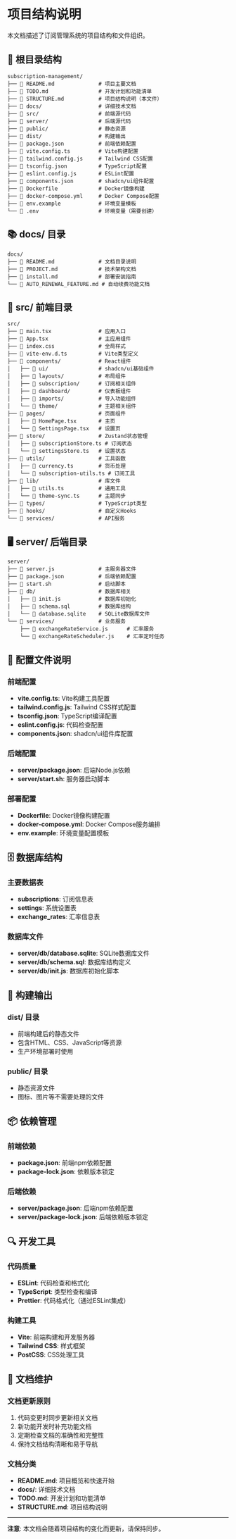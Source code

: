 # 项目结构说明

本文档描述了订阅管理系统的项目结构和文件组织。

## 📁 根目录结构

```
subscription-management/
├── 📄 README.md              # 项目主要文档
├── 📄 TODO.md                # 开发计划和功能清单
├── 📄 STRUCTURE.md           # 项目结构说明（本文件）
├── 📁 docs/                  # 详细技术文档
├── 📁 src/                   # 前端源代码
├── 📁 server/                # 后端源代码
├── 📁 public/                # 静态资源
├── 📁 dist/                  # 构建输出
├── 📄 package.json           # 前端依赖配置
├── 📄 vite.config.ts         # Vite构建配置
├── 📄 tailwind.config.js     # Tailwind CSS配置
├── 📄 tsconfig.json          # TypeScript配置
├── 📄 eslint.config.js       # ESLint配置
├── 📄 components.json        # shadcn/ui组件配置
├── 📄 Dockerfile             # Docker镜像构建
├── 📄 docker-compose.yml     # Docker Compose配置
├── 📄 env.example            # 环境变量模板
└── 📄 .env                   # 环境变量（需要创建）
```

## 📚 docs/ 目录

```
docs/
├── 📄 README.md              # 文档目录说明
├── 📄 PROJECT.md             # 技术架构文档
├── 📄 install.md             # 部署安装指南
└── 📄 AUTO_RENEWAL_FEATURE.md # 自动续费功能文档
```

## 🎨 src/ 前端目录

```
src/
├── 📄 main.tsx               # 应用入口
├── 📄 App.tsx                # 主应用组件
├── 📄 index.css              # 全局样式
├── 📄 vite-env.d.ts          # Vite类型定义
├── 📁 components/            # React组件
│   ├── 📁 ui/                # shadcn/ui基础组件
│   ├── 📁 layouts/           # 布局组件
│   ├── 📁 subscription/      # 订阅相关组件
│   ├── 📁 dashboard/         # 仪表板组件
│   ├── 📁 imports/           # 导入功能组件
│   └── 📁 theme/             # 主题相关组件
├── 📁 pages/                 # 页面组件
│   ├── 📄 HomePage.tsx       # 主页
│   └── 📄 SettingsPage.tsx   # 设置页
├── 📁 store/                 # Zustand状态管理
│   ├── 📄 subscriptionStore.ts # 订阅状态
│   └── 📄 settingsStore.ts   # 设置状态
├── 📁 utils/                 # 工具函数
│   ├── 📄 currency.ts        # 货币处理
│   └── 📄 subscription-utils.ts # 订阅工具
├── 📁 lib/                   # 库文件
│   ├── 📄 utils.ts           # 通用工具
│   └── 📄 theme-sync.ts      # 主题同步
├── 📁 types/                 # TypeScript类型
├── 📁 hooks/                 # 自定义Hooks
└── 📁 services/              # API服务
```

## 🖥 server/ 后端目录

```
server/
├── 📄 server.js              # 主服务器文件
├── 📄 package.json           # 后端依赖配置
├── 📄 start.sh               # 启动脚本
├── 📁 db/                    # 数据库相关
│   ├── 📄 init.js            # 数据库初始化
│   ├── 📄 schema.sql         # 数据库结构
│   └── 📄 database.sqlite    # SQLite数据库文件
└── 📁 services/              # 业务服务
    ├── 📄 exchangeRateService.js      # 汇率服务
    └── 📄 exchangeRateScheduler.js    # 汇率定时任务
```

## 🔧 配置文件说明

### 前端配置
- **vite.config.ts**: Vite构建工具配置
- **tailwind.config.js**: Tailwind CSS样式配置
- **tsconfig.json**: TypeScript编译配置
- **eslint.config.js**: 代码检查配置
- **components.json**: shadcn/ui组件库配置

### 后端配置
- **server/package.json**: 后端Node.js依赖
- **server/start.sh**: 服务器启动脚本

### 部署配置
- **Dockerfile**: Docker镜像构建配置
- **docker-compose.yml**: Docker Compose服务编排
- **env.example**: 环境变量配置模板

## 🗄 数据库结构

### 主要数据表
- **subscriptions**: 订阅信息表
- **settings**: 系统设置表
- **exchange_rates**: 汇率信息表

### 数据库文件
- **server/db/database.sqlite**: SQLite数据库文件
- **server/db/schema.sql**: 数据库结构定义
- **server/db/init.js**: 数据库初始化脚本

## 🚀 构建输出

### dist/ 目录
- 前端构建后的静态文件
- 包含HTML、CSS、JavaScript等资源
- 生产环境部署时使用

### public/ 目录
- 静态资源文件
- 图标、图片等不需要处理的文件

## 📦 依赖管理

### 前端依赖
- **package.json**: 前端npm依赖配置
- **package-lock.json**: 依赖版本锁定

### 后端依赖
- **server/package.json**: 后端npm依赖配置
- **server/package-lock.json**: 后端依赖版本锁定

## 🔍 开发工具

### 代码质量
- **ESLint**: 代码检查和格式化
- **TypeScript**: 类型检查和编译
- **Prettier**: 代码格式化（通过ESLint集成）

### 构建工具
- **Vite**: 前端构建和开发服务器
- **Tailwind CSS**: 样式框架
- **PostCSS**: CSS处理工具

## 📝 文档维护

### 文档更新原则
1. 代码变更时同步更新相关文档
2. 新功能开发时补充功能文档
3. 定期检查文档的准确性和完整性
4. 保持文档结构清晰和易于导航

### 文档分类
- **README.md**: 项目概览和快速开始
- **docs/**: 详细技术文档
- **TODO.md**: 开发计划和功能清单
- **STRUCTURE.md**: 项目结构说明

---

**注意**: 本文档会随着项目结构的变化而更新，请保持同步。
